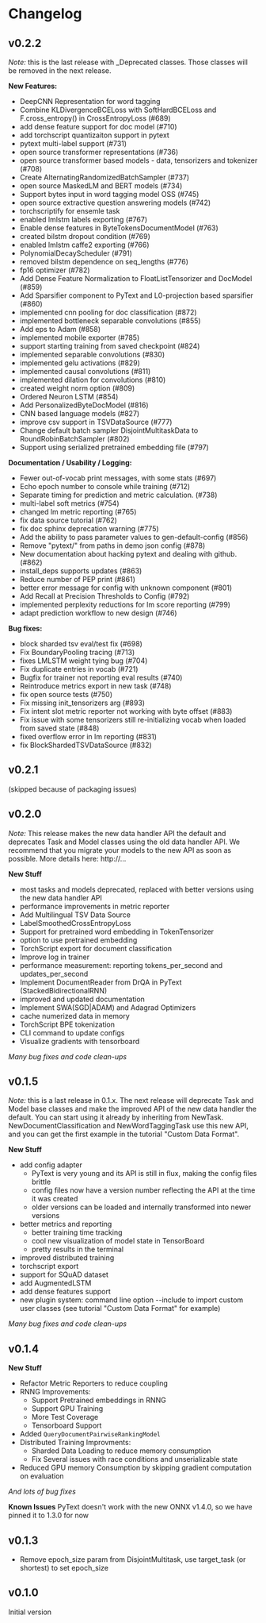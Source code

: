 # Changelog

## v0.2.2

*Note:* this is the last release with _Deprecated classes. Those classes will be removed in the next release.

**New Features:**
- DeepCNN Representation for word tagging
- Combine KLDivergenceBCELoss with SoftHardBCELoss and F.cross_entropy() in CrossEntropyLoss (#689)
- add dense feature support for doc model (#710)
- add torchscript quantizaiton support in pytext
- pytext multi-label support (#731)
- open source transformer representations (#736)
- open source transformer based models - data, tensorizers and tokenizer (#708)
- Create AlternatingRandomizedBatchSampler (#737)
- open source MaskedLM and BERT models (#734)
- Support bytes input in word tagging model OSS (#745)
- open source extractive question answering models (#742)
- torchscriptify for ensemle task
- enabled lmlstm labels exporting (#767)
- Enable dense features in ByteTokensDocumentModel (#763)
- created bilstm dropout condition (#769)
- enabled lmlstm caffe2 exporting (#766)
- PolynomialDecayScheduler (#791)
- removed bilstm dependence on seq_lengths (#776)
- fp16 optimizer (#782)
- Add Dense Feature Normalization to FloatListTensorizer and DocModel (#859)
- Add Sparsifier component to PyText and L0-projection based sparsifier (#860)
- implemented cnn pooling for doc classification (#872)
- implemented bottleneck separable convolutions (#855)
- Add eps to Adam (#858)
- implemented mobile exporter (#785)
- support starting training from saved checkpoint (#824)
- implemented separable convolutions (#830)
- implemented gelu activations (#829)
- implemented causal convolutions (#811)
- implemented dilation for convolutions (#810)
- created weight norm option (#809)
- Ordered Neuron LSTM (#854)
- Add PersonalizedByteDocModel (#816)
- CNN based language models (#827)
- improve csv support in TSVDataSource (#777)
- Change default batch sampler DisjointMultitaskData to RoundRobinBatchSampler (#802)
- Support using serialized pretrained embedding file (#797)

**Documentation / Usability / Logging:**
- Fewer out-of-vocab print messages, with some stats (#697)
- Echo epoch number to console while training (#712)
- Separate timing for prediction and metric calculation. (#738)
- multi-label soft metrics (#754)
- changed lm metric reporting (#765)
- fix data source tutorial (#762)
- fix doc sphinx deprecation warning (#775)
- Add the ability to pass parameter values to gen-default-config (#856)
- Remove "pytext/" from paths in demo json config (#878)
- New documentation about hacking pytext and dealing with github. (#862)
- install_deps supports updates (#863)
- Reduce number of PEP print (#861)
- better error message for config with unknown component (#801)
- Add Recall at Precision Thresholds to Config (#792)
- implemented perplexity reductions for lm score reporting (#799)
- adapt prediction workflow to new design (#746)

**Bug fixes:**
- block sharded tsv eval/test fix (#698)
- Fix BoundaryPooling tracing (#713)
- fixes LMLSTM weight tying bug (#704)
- Fix duplicate entries in vocab (#721)
- Bugfix for trainer not reporting eval results (#740)
- Reintroduce metrics export in new task (#748)
- fix open source tests (#750)
- Fix missing init_tensorizers arg (#893)
- Fix intent slot metric reporter not working with byte offset (#883)
- Fix issue with some tensorizers still re-initializing vocab when loaded from saved state (#848)
- fixed overflow error in lm reporting (#831)
- fix BlockShardedTSVDataSource (#832)


## v0.2.1

(skipped because of packaging issues)


## v0.2.0

*Note:* This release makes the new data handler API the default and deprecates Task and Model classes using the old data handler API. We recommend that you migrate your models to the new API as soon as possible. More details here: http://...

**New Stuff**
- most tasks and models deprecated, replaced with better versions using the new data handler API
- performance improvements in metric reporter
- Add Multilingual TSV Data Source
- LabelSmoothedCrossEntropyLoss
- Support for pretrained word embedding in TokenTensorizer
- option to use pretrained embedding
- TorchScript export for document classification
- Improve log in trainer
- performance measurement: reporting tokens_per_second and updates_per_second
- Implement DocumentReader from DrQA in PyText (StackedBidirectionalRNN)
- improved and updated documentation
- Implement SWA(SGD|ADAM) and Adagrad Optimizers
- cache numerized data in memory
- TorchScript BPE tokenization
- CLI command to update configs
- Visualize gradients with tensorboard

*Many bug fixes and code clean-ups*


## v0.1.5

*Note:* this is a last release in 0.1.x. The next release will deprecate Task and Model base classes and make the improved API of the new data handler the default. You can start using it already by inheriting from NewTask. NewDocumentClassification and NewWordTaggingTask use this new API, and you can get the first example in the tutorial "Custom Data Format".

**New Stuff**
- add config adapter
  - PyText is very young and its API is still in flux, making the config files brittle
  - config files now have a version number reflecting the API at the time it was created
  - older versions can be loaded and internally transformed into newer versions
- better metrics and reporting
  - better training time tracking
  - cool new visualization of model state in TensorBoard
  - pretty results in the terminal
- improved distributed training
- torchscript export
- support for SQuAD dataset
- add AugmentedLSTM
- add dense features support
- new plugin system: command line option --include to import custom user classes (see tutorial "Custom Data Format" for example)

*Many bug fixes and code clean-ups*


## v0.1.4
**New Stuff**
- Refactor Metric Reporters to reduce coupling
- RNNG Improvements:
  - Support Pretrained embeddings in RNNG
  - Support GPU Training
  - More Test Coverage
  - Tensorboard Support
- Added `QueryDocumentPairwiseRankingModel`
- Distributed Training Improvments:
  - Sharded Data Loading to reduce memory consumption
  - Fix Several issues with race conditions and unserializable state
- Reduced GPU memory Consumption by skipping gradient computation on evaluation

*And lots of bug fixes*

**Known Issues**
PyText doesn't work with the new ONNX v1.4.0, so we have pinned it to 1.3.0 for now


## v0.1.3
 - Remove epoch_size param from DisjointMultitask, use target_task (or shortest) to set epoch_size

## v0.1.0

Initial version
